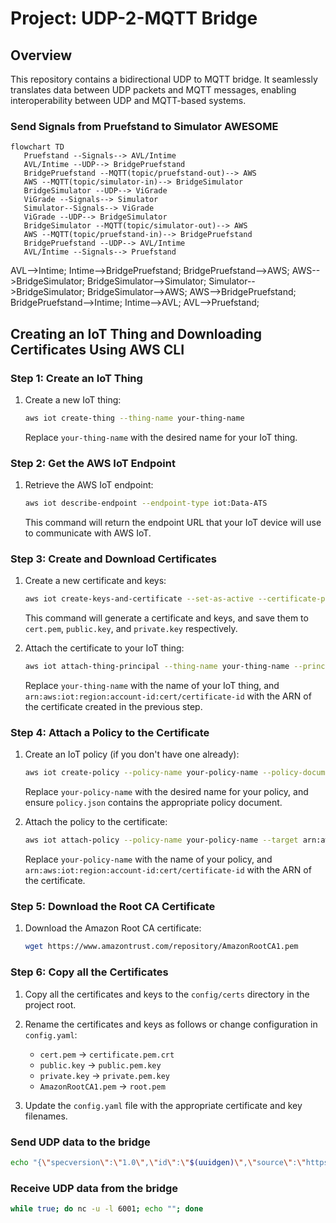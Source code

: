 # Project: UDP-2-MQTT Bridge

## Overview

This repository contains a bidirectional UDP to MQTT bridge. It seamlessly translates data between UDP packets and MQTT messages, enabling interoperability between UDP and MQTT-based systems.

### Send Signals from Pruefstand to Simulator AWESOME

```mermaid
flowchart TD
   Pruefstand --Signals--> AVL/Intime
   AVL/Intime --UDP--> BridgePruefstand
   BridgePruefstand --MQTT(topic/pruefstand-out)--> AWS
   AWS --MQTT(topic/simulator-in)--> BridgeSimulator
   BridgeSimulator --UDP--> ViGrade
   ViGrade --Signals--> Simulator
   Simulator--Signals--> ViGrade
   ViGrade --UDP--> BridgeSimulator
   BridgeSimulator --MQTT(topic/simulator-out)--> AWS
   AWS --MQTT(topic/pruefstand-in)--> BridgePruefstand
   BridgePruefstand --UDP--> AVL/Intime
   AVL/Intime --Signals--> Pruefstand
```

AVL-->Intime;
Intime-->BridgePruefstand;
BridgePruefstand-->AWS;
AWS-->BridgeSimulator;
BridgeSimulator-->Simulator;
Simulator-->BridgeSimulator;
BridgeSimulator-->AWS;
AWS-->BridgePruefstand;
BridgePruefstand-->Intime;
Intime-->AVL;
AVL-->Pruefstand;

## Creating an IoT Thing and Downloading Certificates Using AWS CLI

### Step 1: Create an IoT Thing

1. Create a new IoT thing:

   ```sh
   aws iot create-thing --thing-name your-thing-name
   ```

   Replace `your-thing-name` with the desired name for your IoT thing.

### Step 2: Get the AWS IoT Endpoint

1. Retrieve the AWS IoT endpoint:

   ```sh
   aws iot describe-endpoint --endpoint-type iot:Data-ATS
   ```

   This command will return the endpoint URL that your IoT device will use to communicate with AWS IoT.

### Step 3: Create and Download Certificates

1. Create a new certificate and keys:

   ```sh
   aws iot create-keys-and-certificate --set-as-active --certificate-pem-outfile cert.pem --public-key-outfile public.key --private-key-outfile private.key
   ```

   This command will generate a certificate and keys, and save them to `cert.pem`, `public.key`, and `private.key` respectively.

2. Attach the certificate to your IoT thing:

   ```sh
   aws iot attach-thing-principal --thing-name your-thing-name --principal arn:aws:iot:region:account-id:cert/certificate-id
   ```

   Replace `your-thing-name` with the name of your IoT thing, and `arn:aws:iot:region:account-id:cert/certificate-id` with the ARN of the certificate created in the previous step.

### Step 4: Attach a Policy to the Certificate

1. Create an IoT policy (if you don't have one already):

   ```sh
   aws iot create-policy --policy-name your-policy-name --policy-document file://policy.json
   ```

   Replace `your-policy-name` with the desired name for your policy, and ensure `policy.json` contains the appropriate policy document.

2. Attach the policy to the certificate:

   ```sh
   aws iot attach-policy --policy-name your-policy-name --target arn:aws:iot:region:account-id:cert/certificate-id
   ```

   Replace `your-policy-name` with the name of your policy, and `arn:aws:iot:region:account-id:cert/certificate-id` with the ARN of the certificate.

### Step 5: Download the Root CA Certificate

1. Download the Amazon Root CA certificate:

   ```sh
   wget https://www.amazontrust.com/repository/AmazonRootCA1.pem
   ```

### Step 6: Copy all the Certificates

1. Copy all the certificates and keys to the `config/certs` directory in the project root.

2. Rename the certificates and keys as follows or change configuration in `config.yaml`:

   - `cert.pem` -> `certificate.pem.crt`
   - `public.key` -> `public.pem.key`
   - `private.key` -> `private.pem.key`
   - `AmazonRootCA1.pem` -> `root.pem`

3. Update the `config.yaml` file with the appropriate certificate and key filenames.

### Send UDP data to the bridge

```sh
echo "{\"specversion\":\"1.0\",\"id\":\"$(uuidgen)\",\"source\":\"https://bosch-engineering.com\",\"type\":\"com.bosch-engineering.ping\",\"datacontenttype\":\"application/json\",\"data\":{\"message\":\"ping\"}}" | socat - UDP-DATAGRAM:127.0.0.1:6000
```

### Receive UDP data from the bridge

```sh
while true; do nc -u -l 6001; echo ""; done
```
